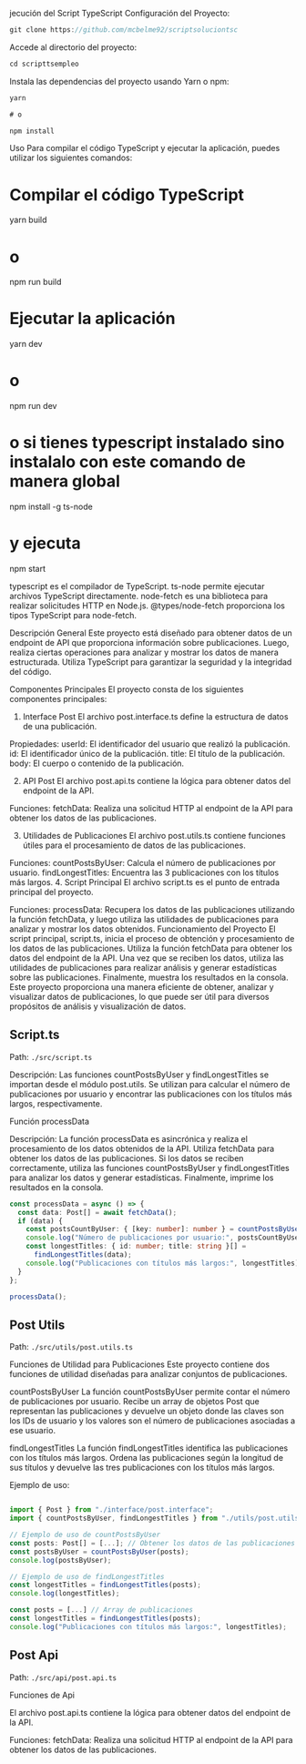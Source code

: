 jecución del Script TypeScript
Configuración del Proyecto:

```ts
git clone https://github.com/mcbelme92/scriptsoluciontsc
```

Accede al directorio del proyecto:

```ts
cd scripttsempleo

```

Instala las dependencias del proyecto usando Yarn o npm:

```ts
yarn

# o

npm install
```

Uso
Para compilar el código TypeScript y ejecutar la aplicación, puedes utilizar los siguientes comandos:

# Compilar el código TypeScript

yarn build

# o

npm run build

# Ejecutar la aplicación

yarn dev

# o

npm run dev

# o si tienes typescript instalado sino instalalo con este comando de manera global

npm install -g ts-node

# y ejecuta

npm start

typescript es el compilador de TypeScript.
ts-node permite ejecutar archivos TypeScript directamente.
node-fetch es una biblioteca para realizar solicitudes HTTP en Node.js.
@types/node-fetch proporciona los tipos TypeScript para node-fetch.

Descripción General
Este proyecto está diseñado para obtener datos de un endpoint de API que proporciona información sobre publicaciones. Luego, realiza ciertas operaciones para analizar y mostrar los datos de manera estructurada. Utiliza TypeScript para garantizar la seguridad y la integridad del código.

Componentes Principales
El proyecto consta de los siguientes componentes principales:

1. Interface Post
   El archivo post.interface.ts define la estructura de datos de una publicación.

Propiedades:
userId: El identificador del usuario que realizó la publicación.
id: El identificador único de la publicación.
title: El título de la publicación.
body: El cuerpo o contenido de la publicación.

2. API Post
   El archivo post.api.ts contiene la lógica para obtener datos del endpoint de la API.

Funciones:
fetchData: Realiza una solicitud HTTP al endpoint de la API para obtener los datos de las publicaciones.

3. Utilidades de Publicaciones
   El archivo post.utils.ts contiene funciones útiles para el procesamiento de datos de las publicaciones.

Funciones:
countPostsByUser: Calcula el número de publicaciones por usuario.
findLongestTitles: Encuentra las 3 publicaciones con los títulos más largos. 4. Script Principal
El archivo script.ts es el punto de entrada principal del proyecto.

Funciones:
processData: Recupera los datos de las publicaciones utilizando la función fetchData, y luego utiliza las utilidades de publicaciones para analizar y mostrar los datos obtenidos.
Funcionamiento del Proyecto
El script principal, script.ts, inicia el proceso de obtención y procesamiento de los datos de las publicaciones.
Utiliza la función fetchData para obtener los datos del endpoint de la API.
Una vez que se reciben los datos, utiliza las utilidades de publicaciones para realizar análisis y generar estadísticas sobre las publicaciones.
Finalmente, muestra los resultados en la consola.
Este proyecto proporciona una manera eficiente de obtener, analizar y visualizar datos de publicaciones, lo que puede ser útil para diversos propósitos de análisis y visualización de datos.

## Script.ts

Path: `./src/script.ts`

Descripción:
Las funciones countPostsByUser y findLongestTitles se importan desde el módulo post.utils. Se utilizan para calcular el número de publicaciones por usuario y encontrar las publicaciones con los títulos más largos, respectivamente.

Función processData

Descripción:
La función processData es asincrónica y realiza el procesamiento de los datos obtenidos de la API.
Utiliza fetchData para obtener los datos de las publicaciones.
Si los datos se reciben correctamente, utiliza las funciones countPostsByUser y findLongestTitles para analizar los datos y generar estadísticas.
Finalmente, imprime los resultados en la consola.

```ts
const processData = async () => {
  const data: Post[] = await fetchData();
  if (data) {
    const postsCountByUser: { [key: number]: number } = countPostsByUser(data);
    console.log("Número de publicaciones por usuario:", postsCountByUser);
    const longestTitles: { id: number; title: string }[] =
      findLongestTitles(data);
    console.log("Publicaciones con títulos más largos:", longestTitles);
  }
};

processData();
```

## Post Utils

Path: `./src/utils/post.utils.ts`

Funciones de Utilidad para Publicaciones
Este proyecto contiene dos funciones de utilidad diseñadas para analizar conjuntos de publicaciones.

countPostsByUser
La función countPostsByUser permite contar el número de publicaciones por usuario. Recibe un array de objetos Post que representan las publicaciones y devuelve un objeto donde las claves son los IDs de usuario y los valores son el número de publicaciones asociadas a ese usuario.

findLongestTitles
La función findLongestTitles identifica las publicaciones con los títulos más largos. Ordena las publicaciones según la longitud de sus títulos y devuelve las tres publicaciones con los títulos más largos.

Ejemplo de uso:

```ts

import { Post } from "./interface/post.interface";
import { countPostsByUser, findLongestTitles } from "./utils/post.utils.ts";

// Ejemplo de uso de countPostsByUser
const posts: Post[] = [...]; // Obtener los datos de las publicaciones
const postsByUser = countPostsByUser(posts);
console.log(postsByUser);

// Ejemplo de uso de findLongestTitles
const longestTitles = findLongestTitles(posts);
console.log(longestTitles);

const posts = [...] // Array de publicaciones
const longestTitles = findLongestTitles(posts);
console.log("Publicaciones con títulos más largos:", longestTitles);

```

## Post Api

Path: `./src/api/post.api.ts`

Funciones de Api

El archivo post.api.ts contiene la lógica para obtener datos del endpoint de la API.

Funciones:
fetchData: Realiza una solicitud HTTP al endpoint de la API para obtener los datos de las publicaciones.

